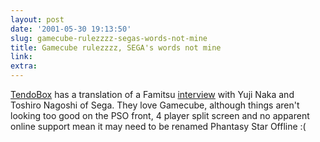 ```yaml
---
layout: post
date: '2001-05-30 19:13:50'
slug: gamecube-rulezzzz-segas-words-not-mine
title: Gamecube rulezzzz, SEGA's words not mine
link: 
extra: 
---
```


[TendoBox](http://www.tendobox.com) has a translation of a Famitsu [interview](http://www.tendobox.com/columns/index.cgi?id=130) with Yuji Naka and Toshiro Nagoshi of Sega. They love Gamecube, although things aren't looking too good on the PSO front, 4 player split screen and no apparent online support mean it may need to be renamed Phantasy Star Offline :(